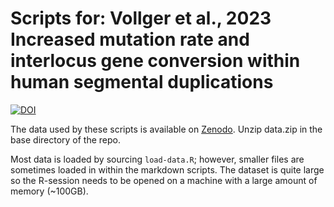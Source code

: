 # Scripts for: Vollger et al., 2023 Increased mutation rate and interlocus gene conversion within human segmental duplications                                                                                                  
[![DOI](https://zenodo.org/badge/474096015.svg)](https://zenodo.org/badge/latestdoi/474096015)

The data used by these scripts is available on [Zenodo](https://doi.org/10.5281/zenodo.6792653). Unzip data.zip in the base directory of the repo.                                                         

Most data is loaded by sourcing `load-data.R`; however, smaller files are sometimes loaded in within the markdown scripts. 
The dataset is quite large so the R-session needs to be opened on a machine with a large amount of memory (~100GB).



